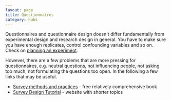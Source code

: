 ```yaml
---
layout: page
title: Questionnaires
category: hubs
---
```


Questionnaires and questionnaire design doesn't differ fundamentally from experimental design and research design in general. You have to make sure you have enough replicates, control confounding variables and so on. Check on [planning an experiment](/Checklists/planningExperiment.md).

However, there are a few problems that are more pressing for questionnaires, e.g. neutral questions, not influencing people, not asking too much, not formulating the questions too open. In the following a few links that may be useful.

* [Survey methods and practices](http://www.statcan.gc.ca/pub/12-587-x/12-587-x2003001-eng.pdf) - free relatively comprehensive book
* [Survey Design Tutorial](https://www.statpac.com/surveys/) - website with shorter topics 

